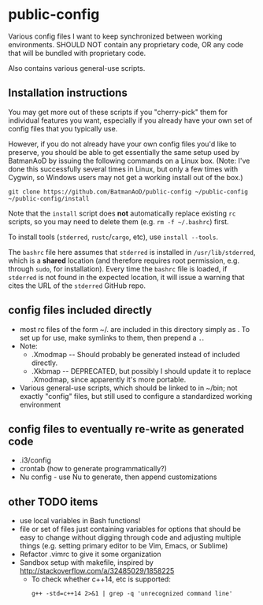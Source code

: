 public-config
=============

Various config files I want to keep synchronized between working environments. SHOULD NOT contain any proprietary code, OR any code that will be bundled with proprietary code.

Also contains various general-use scripts.

Installation instructions
-----------
You may get more out of these scripts if you "cherry-pick" them for individual features you want, especially if you already have your own set of config files that you typically use.

However, if you do not already have your own config files you'd like to preserve, you should be able to get essentially the same setup used by BatmanAoD by issuing the following commands on a Linux box. (Note: I've done this successfully several times in Linux, but only a few times with Cygwin, so Windows users may not get a working install out of the box.)
```
git clone https://github.com/BatmanAoD/public-config ~/public-config
~/public-config/install
```
Note that the `install` script does **not** automatically replace existing `rc` scripts, so you may need to delete them (e.g. `rm -f ~/.bashrc`) first.

To install tools (`stderred`, `rustc`/`cargo`, etc), use `install --tools`.

The `bashrc` file here assumes that `stderred` is installed in `/usr/lib/stderred`, which is a **shared** location (and therefore requires root permission, e.g. through `sudo`, for installation). Every time the `bashrc` file is loaded, if `stderred` is not found in the expected location, it will issue a warning that cites the URL of the `stderred` GitHub repo.

config files included directly
-----------
 * most rc files of the form ~/.<type> are included in this directory simply
    as <type>. To set up for use, make symlinks to them, then prepend a `.`.
 * Note:
    * .Xmodmap -- Should probably be generated instead of included directly.
    * .Xkbmap -- DEPRECATED, but possibly I should update it to replace .Xmodmap,
                since apparently it's more portable.
 * Various general-use scripts, which should be linked to in ~/bin; not
        exactly "config" files, but still used to configure a standardized
        working environment

config files to eventually re-write as generated code
-----------
 * .i3/config
 * crontab (how to generate programmatically?)
 * Nu config - use Nu to generate, then append customizations

other TODO items
-----------
 * use local variables in Bash functions!
 * file or set of files just containing variables for options that should be
   easy to change without digging through code and adjusting multiple things
   (e.g. setting primary editor to be Vim, Emacs, or Sublime)
 * Refactor .vimrc to give it some organization
 * Sandbox setup with makefile, inspired by http://stackoverflow.com/a/32485029/1858225
   * To check whether c++14, etc is supported:
     ```
     g++ -std=c++14 2>&1 | grep -q 'unrecognized command line'
     ```
